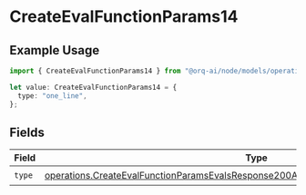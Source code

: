 # CreateEvalFunctionParams14

## Example Usage

```typescript
import { CreateEvalFunctionParams14 } from "@orq-ai/node/models/operations";

let value: CreateEvalFunctionParams14 = {
  type: "one_line",
};
```

## Fields

| Field                                                                                                                                                                                          | Type                                                                                                                                                                                           | Required                                                                                                                                                                                       | Description                                                                                                                                                                                    |
| ---------------------------------------------------------------------------------------------------------------------------------------------------------------------------------------------- | ---------------------------------------------------------------------------------------------------------------------------------------------------------------------------------------------- | ---------------------------------------------------------------------------------------------------------------------------------------------------------------------------------------------- | ---------------------------------------------------------------------------------------------------------------------------------------------------------------------------------------------- |
| `type`                                                                                                                                                                                         | [operations.CreateEvalFunctionParamsEvalsResponse200ApplicationJSONResponseBody514Type](../../models/operations/createevalfunctionparamsevalsresponse200applicationjsonresponsebody514type.md) | :heavy_check_mark:                                                                                                                                                                             | N/A                                                                                                                                                                                            |